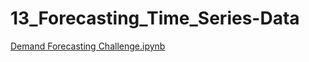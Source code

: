 # 13_Forecasting_Time_Series-Data

[Demand Forecasting Challenge.ipynb](https://mybinder.org/v2/gh/etna-team/etna/f24c94aa04afb04297f761e561d325dea4798f0a?urlpath=lab%2Ftree%2FDemand%20Forecasting%20Challenge.ipynb)
